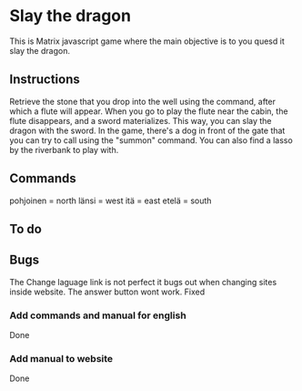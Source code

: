# Slay the dragon

This is Matrix javascript game where the main objective is to you quesd it slay the dragon.
## Instructions 

Retrieve the stone that you drop into the well using the command, after which a flute will appear. When you go to play the flute near the cabin, the flute disappears, and a sword materializes. This way, you can slay the dragon with the sword. In the game, there's a dog in front of the gate that you can try to call using the "summon" command. You can also find a lasso by the riverbank to play with.
## Commands

pohjoinen = north
länsi = west
itä = east
etelä = south
## To do 

## Bugs
The Change laguage link is not perfect it bugs out when changing sites inside website.
The answer button wont work. Fixed

### Add commands and manual for english 
Done

### Add manual to website 
Done
